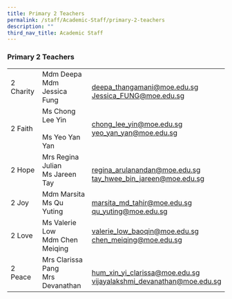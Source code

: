 ```yaml
---
title: Primary 2 Teachers
permalink: /staff/Academic-Staff/primary-2-teachers
description: ""
third_nav_title: Academic Staff
---
```

### Primary 2 Teachers

|  	|  	|  	|
|---	|---	|---	|
| 2 Charity 	| Mdm Deepa<br>Mdm Jessica Fung 	| <br>deepa_thangamani@moe.edu.sg<br>Jessica_FUNG@moe.edu.sg 	|
| 2 Faith 	| Ms Chong Lee Yin<br><br>Ms Yeo Yan Yan 	| chong_lee_yin@moe.edu.sg<br>yeo_yan_yan@moe.edu.sg 	|
| 2 Hope 	| Mrs Regina Julian<br>Ms Jareen Tay 	| <br>regina_arulanandan@moe.edu.sg<br>tay_hwee_bin_jareen@moe.edu.sg 	|
| 2 Joy 	| Mdm Marsita<br>Ms Qu Yuting 	| <br>marsita_md_tahir@moe.edu.sg<br>qu_yuting@moe.edu.sg 	|
| 2 Love 	| Ms Valerie Low<br>Mdm Chen Meiqing 	| valerie_low_baoqin@moe.edu.sg<br>chen_meiqing@moe.edu.sg 	|
| 2 Peace 	| Mrs Clarissa Pang<br>Mrs Devanathan 	| <br>hum_xin_yi_clarissa@moe.edu.sg<br>vijayalakshmi_devanathan@moe.edu.sg 	|